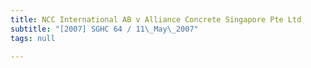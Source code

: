 ```yaml
---
title: NCC International AB v Alliance Concrete Singapore Pte Ltd
subtitle: "[2007] SGHC 64 / 11\_May\_2007"
tags: null

---
```


